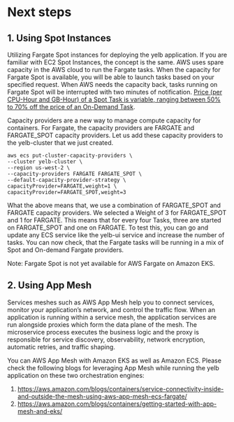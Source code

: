 # Next steps

## 1. Using Spot Instances 

Utilizing Fargate Spot instances for deploying the yelb application. If you are familiar with EC2 Spot Instances, the concept is the same. AWS uses spare capacity in the AWS cloud to run the Fargate tasks. When the capacity for Fargate Spot is available, you will be able to launch tasks based on your specified request. When AWS needs the capacity back, tasks running on Fargate Spot will be interrupted with two minutes of notification. [Price (per CPU-Hour and GB-Hour) of a Spot Task is variable, ranging between 50% to 70% off the price of an On-Demand Task](https://aws.amazon.com/blogs/compute/deep-dive-into-fargate-spot-to-run-your-ecs-tasks-for-up-to-70-less/). 

Capacity providers are a new way to manage compute capacity for containers. For Fargate, the capacity providers are FARGATE and FARGATE_SPOT capacity providers. Let us add these capacity providers to the yelb-cluster that we just created.

```
aws ecs put-cluster-capacity-providers \
--cluster yelb-cluster \
--region us-west-2 \
--capacity-providers FARGATE FARGATE_SPOT \
--default-capacity-provider-strategy \
capacityProvider=FARGATE,weight=1 \
capacityProvider=FARGATE_SPOT,weight=3
```

What the above means that, we use a combination of FARGATE_SPOT and FARGATE capacity providers. We selected a Weight of 3 for FARGATE_SPOT and 1 for FARGATE. This means that for every four Tasks, three are started on FARGATE_SPOT and one on FARGATE. To test this, you can go and update any ECS service like the yelb-ui service and increase the number of tasks. You can now check, that the Fargate tasks will be running in a mix of Spot and On-demand Fargate providers. 

Note: Fargate Spot is not yet available for AWS Fargate on Amazon EKS. 

## 2. Using App Mesh

Services meshes such as AWS App Mesh help you to connect services, monitor your application’s network, and control the traffic flow. When an application is running within a service mesh, the application services are run alongside proxies which form the data plane of the mesh. The microservice process executes the business logic and the proxy is responsible for service discovery, observability, network encryption, automatic retries, and traffic shaping. 

You can AWS App Mesh with Amazon EKS as well as Amazon ECS. Please check the following blogs for leveraging App Mesh while running the yelb application on these two orchestration engines:

1. https://aws.amazon.com/blogs/containers/service-connectivity-inside-and-outside-the-mesh-using-aws-app-mesh-ecs-fargate/ 
2. https://aws.amazon.com/blogs/containers/getting-started-with-app-mesh-and-eks/

